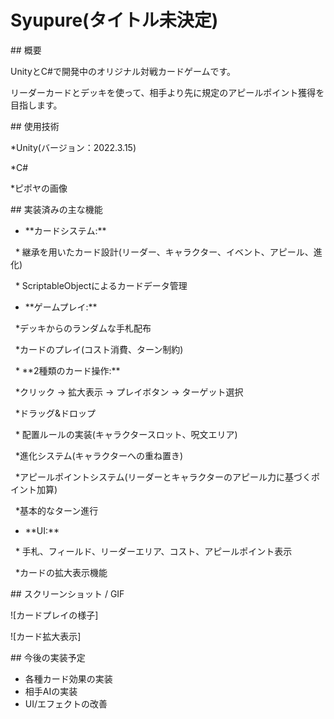 # Syupure(タイトル未決定)

\## 概要



UnityとC#で開発中のオリジナル対戦カードゲームです。

リーダーカードとデッキを使って、相手より先に規定のアピールポイント獲得を目指します。



\## 使用技術



\*Unity(バージョン：2022.3.15)

\*C#

\*ピポヤの画像



\## 実装済みの主な機能



* \*\*カードシステム:\*\*

&nbsp;	\* 継承を用いたカード設計(リーダー、キャラクター、イベント、アピール、進化)

&nbsp;	\* ScriptableObjectによるカードデータ管理

* \*\*ゲームプレイ:\*\*

&nbsp;	\*デッキからのランダムな手札配布

&nbsp;	\*カードのプレイ(コスト消費、ターン制約)

&nbsp;	\* \*\*2種類のカード操作:\*\*

&nbsp;		\*クリック → 拡大表示 → プレイボタン → ターゲット選択

&nbsp;		\*ドラッグ\&ドロップ

&nbsp;	\* 配置ルールの実装(キャラクタースロット、呪文エリア)

&nbsp;	\*進化システム(キャラクターへの重ね置き)

&nbsp;	\*アピールポイントシステム(リーダーとキャラクターのアピール力に基づくポイント加算)

&nbsp;	\*基本的なターン進行

* \*\*UI:\*\*

&nbsp;	\* 手札、フィールド、リーダーエリア、コスト、アピールポイント表示

&nbsp;	\*カードの拡大表示機能



\## スクリーンショット / GIF



!\[カードプレイの様子]



!\[カード拡大表示]



\## 今後の実装予定



* 各種カード効果の実装
* 相手AIの実装
* UI/エフェクトの改善
